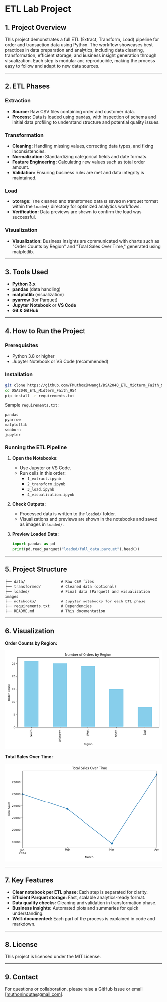 # ETL Lab Project

## 1. Project Overview

This project demonstrates a full ETL (Extract, Transform, Load) pipeline for order and transaction data using Python. The workflow showcases best practices in data preparation and analytics, including data cleaning, transformation, efficient storage, and business insight generation through visualization. Each step is modular and reproducible, making the process easy to follow and adapt to new data sources.

---

## 2. ETL Phases

### Extraction

- **Source:** Raw CSV files containing order and customer data.
- **Process:** Data is loaded using pandas, with inspection of schema and initial data profiling to understand structure and potential quality issues.

### Transformation

- **Cleaning:** Handling missing values, correcting data types, and fixing inconsistencies.
- **Normalization:** Standardizing categorical fields and date formats.
- **Feature Engineering:** Calculating new values such as total order amount.
- **Validation:** Ensuring business rules are met and data integrity is maintained.

### Load

- **Storage:** The cleaned and transformed data is saved in Parquet format within the `loaded/` directory for optimized analytics workflows.
- **Verification:** Data previews are shown to confirm the load was successful.

### Visualization 

- **Visualization:** Business insights are communicated with charts such as "Order Counts by Region" and "Total Sales Over Time," generated using matplotlib.

---

## 3. Tools Used

- **Python 3.x**
- **pandas** (data handling)
- **matplotlib** (visualization)
- **pyarrow** (for Parquet)
- **Jupyter Notebook** or **VS Code**
- **Git & GitHub**

---

## 4. How to Run the Project

### Prerequisites

- Python 3.8 or higher
- Jupyter Notebook or VS Code (recommended)

### Installation

```bash
git clone https://github.com/FMuthoniMwangi/DSA2040_ETL_Midterm_Faith_954.git
cd DSA2040_ETL_Midterm_Faith_954
pip install -r requirements.txt
```

Sample `requirements.txt`:
```
pandas
pyarrow
matplotlib
seaborn
jupyter
```

### Running the ETL Pipeline

1. **Open the Notebooks:**
   - Use Jupyter or VS Code.
   - Run cells in this order:
     - `1_extract.ipynb`
     - `2_transform.ipynb`
     - `3_load.ipynb`
     - `4_visualization.ipynb`

2. **Check Outputs:**
   - Processed data is written to the `loaded/` folder.
   - Visualizations and previews are shown in the notebooks and saved as images in `loaded/`.

3. **Preview Loaded Data:**
   ```python
   import pandas as pd
   print(pd.read_parquet("loaded/full_data.parquet").head())
   ```

---

## 5. Project Structure

```
├── data/                # Raw CSV files
├── transformed/         # Cleaned data (optional)
├── loaded/              # Final data (Parquet) and visualization images
├── notebooks/           # Jupyter notebooks for each ETL phase
├── requirements.txt     # Dependencies
├── README.md            # This documentation
```

---

## 6. Visualization

**Order Counts by Region:**

![Order Counts by Region](loaded/orders_by_region.png)

**Total Sales Over Time:**

![Total Sales Over Time](loaded/total_sales_over_time.png)

---

## 7. Key Features

- **Clear notebook per ETL phase:** Each step is separated for clarity.
- **Efficient Parquet storage:** Fast, scalable analytics-ready format.
- **Data quality checks:** Cleaning and validation in transformation phase.
- **Business insights:** Automated plots and summaries for quick understanding.
- **Well-documented:** Each part of the process is explained in code and markdown.

---

## 8. License

This project is licensed under the MIT License.

---

## 9. Contact

For questions or collaboration, please raise a GitHub Issue or email [muthoninduta@gmail.com].
